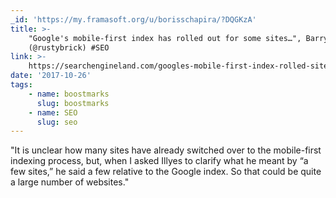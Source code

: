 ```yaml
---
_id: 'https://my.framasoft.org/u/borisschapira/?DQGKzA'
title: >-
    "Google's mobile-first index has rolled out for some sites…", Barry Schwartz
    (@rustybrick) #SEO
link: >-
    https://searchengineland.com/googles-mobile-first-index-rolled-site-will-roll-slowly-285590
date: '2017-10-26'
tags:
    - name: boostmarks
      slug: boostmarks
    - name: SEO
      slug: seo
---
```


<div class="markdown"><p>&quot;It is unclear how many sites have already switched over to the mobile-first indexing process, but, when I asked Illyes to clarify what he meant by “a few sites,” he said a few relative to the Google index. So that could be quite a large number of websites.&quot;
</p></div>
